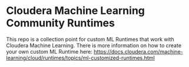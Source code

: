# Cloudera Machine Learning Community Runtimes
This repo is a collection point for custom ML Runtimes that work with Cloudera Machine Learning. There is more information on how to create your own custom ML Runtime here: https://docs.cloudera.com/machine-learning/cloud/runtimes/topics/ml-customized-runtimes.html


